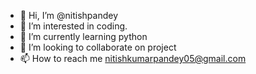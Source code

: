- 👋 Hi, I’m @nitishpandey
- 👀 I’m interested in coding.
- 🌱 I’m currently learning python 
- 💞️ I’m looking to collaborate on project 
- 📫 How to reach me nitishkumarpandey05@gmail.com

<!---
nitishpandey335/nitishpandey335 is a ✨ special ✨ repository because its `README.md` (this file) appears on your GitHub profile.
You can click the Preview link to take a look at your changes.
--->
